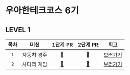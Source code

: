 # 우아한테크코스 6기

## LEVEL 1

| 목차 |    미션     |                          1단계 PR                           |                           2단계 PR                           |                                                                                                                 회고                                                                                                                  |
| :--: | :---------: | :---------------------------------------------------------: | :----------------------------------------------------------: | :-----------------------------------------------------------------------------------------------------------------------------------------------------------------------------------------------------------------------------------: |
| `1`  | 자동차 경주 | [🩵](https://github.com/woowacourse/java-racingcar/pull/665) | [💙](https://github.com/woowacourse/java-racingcar/pull/736) | [보러가기](https://velog.io/@minjoo522/%EC%9A%B0%EC%95%84%ED%95%9C%ED%85%8C%ED%81%AC%EC%BD%94%EC%8A%A4-6%EA%B8%B0-%EB%B0%B1%EC%97%94%EB%93%9C-%EB%A0%88%EB%B2%A8-1-%EC%9E%90%EB%8F%99%EC%B0%A8-%EA%B2%BD%EC%A3%BC-%ED%9A%8C%EA%B3%A0) |
| `2`  | 사다리 게임 |  [🩵](https://github.com/woowacourse/java-ladder/pull/268)   |  [💙](https://github.com/woowacourse/java-ladder/pull/340)   | [보러가기](https://velog.io/@minjoo522/%EC%9A%B0%EC%95%84%ED%95%9C%ED%85%8C%ED%81%AC%EC%BD%94%EC%8A%A4-6%EA%B8%B0-%EB%B0%B1%EC%97%94%EB%93%9C-%EB%A0%88%EB%B2%A8-2-%EC%82%AC%EB%8B%A4%EB%A6%AC-%EA%B2%8C%EC%9E%84-%ED%9A%8C%EA%B3%A0) |
